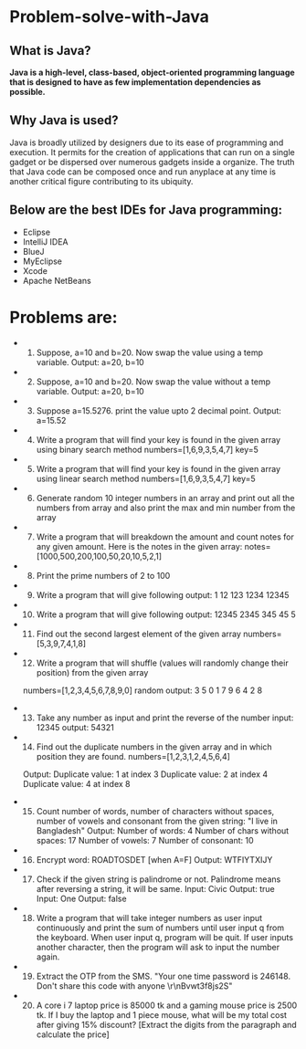 # Problem-solve-with-Java

## What is Java?
**Java is a high-level, class-based, object-oriented programming language that is designed to have as few implementation dependencies as possible.**

## Why Java is used?

Java is broadly utilized by designers due to its ease of programming and execution. It permits for the creation of applications that can run on a single gadget or be dispersed over numerous gadgets inside a organize. The truth that Java code can be composed once and run anyplace at any time is another critical figure contributing to its ubiquity.

## Below are the best IDEs for Java programming:

 - Eclipse
 - IntelliJ IDEA
 - BlueJ
 - MyEclipse
 - Xcode
 - Apache NetBeans

# Problems are:
- 1. Suppose, a=10 and b=20. Now swap the value using a temp variable. Output: a=20, b=10
- 2. Suppose, a=10 and b=20. Now swap the value without a temp variable. Output: a=20, b=10
- 3. Suppose a=15.5276. print the value upto 2 decimal point. Output: a=15.52
- 4. Write a program that will find your key is found in the given array using binary search method
numbers=[1,6,9,3,5,4,7]
key=5
- 5. Write a program that will find your key is found in the given array using linear search method
numbers=[1,6,9,3,5,4,7]
key=5

- 6. Generate random 10 integer numbers in an array and print out all the numbers from array and also print the max and min number from the array

- 7. Write a program that will breakdown the amount and count notes for any given amount. Here is the notes in the given array: 
notes=[1000,500,200,100,50,20,10,5,2,1]

- 8. Print the prime numbers of 2 to 100
- 9. Write a program that will give following output:
1
12
123
1234
12345

- 10. Write a program that will give following output:
12345
2345
345
45
5

- 11. Find out the second largest element of the given array
  numbers=[5,3,9,7,4,1,8]

- 12. Write a program that will shuffle (values will randomly change their position) from the given array

  numbers=[1,2,3,4,5,6,7,8,9,0]
random output: 3 5 0 1 7 9 6 4 2 8

- 13. Take any number as input and print the reverse of the number
input: 12345
output: 54321

- 14. Find out the duplicate numbers in the given array and in which position they are found.
  numbers=[1,2,3,1,2,4,5,6,4]

  Output:
Duplicate value: 1 at index 3
Duplicate value: 2 at index 4
Duplicate value: 4 at index 8

- 15. Count number of words, number of characters without spaces, number of vowels and consonant from the given string:
"I live in Bangladesh"
Output: 
Number of words: 4
Number of chars without spaces: 17 
Number of vowels: 7
Number of consonant: 10


- 16. Encrypt word: ROADTOSDET [when A=F]
  Output: WTFIYTXIJY

- 17. Check if the given string is palindrome or not. Palindrome means after reversing a string, it will be same.
Input: Civic
Output: true
Input: One
Output: false

- 18. Write a program that will take integer numbers as user input continuously and print the sum of numbers until user input q from the keyboard. When user input q, program will be quit. If user inputs another character, then the program will ask to input the number again.

- 19. Extract the OTP from the SMS. "Your one time password is 246148. Don't share this code with anyone \r\nBvwt3f8js2S"

- 20. A core i 7 laptop price is 85000 tk and a gaming mouse price is 2500 tk. If I buy the laptop and 1 piece mouse, what will be my total cost after giving 15% discount? [Extract the digits from the paragraph and calculate the price]
